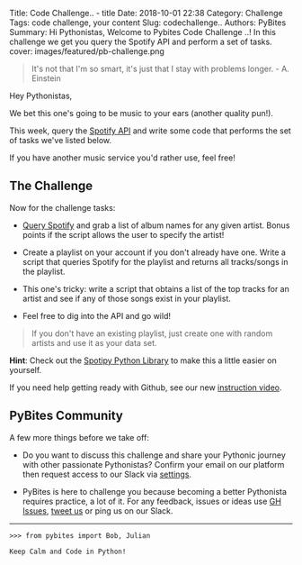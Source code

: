 Title: Code Challenge.. - title
Date: 2018-10-01 22:38
Category: Challenge
Tags: code challenge, your content
Slug: codechallenge..
Authors: PyBites
Summary: Hi Pythonistas, Welcome to Pybites Code Challenge ..! In this challenge we get you query the Spotify API and perform a set of tasks.
cover: images/featured/pb-challenge.png

> It's not that I'm so smart, it's just that I stay with problems longer. - A. Einstein

Hey Pythonistas,

We bet this one's going to be music to your ears (another quality pun!).

This week, query the [Spotify API](https://developer.spotify.com/documentation/web-api/) and write some code that performs the set of tasks we've listed below.

If you have another music service you'd rather use, feel free!

## The Challenge

Now for the challenge tasks: 

- [Query Spotify](https://developer.spotify.com/documentation/web-api/) and grab a list of album names for any given artist. Bonus points if the script allows the user to specify the artist!

- Create a playlist on your account if you don't already have one. Write a script that queries Spotify for the playlist and returns all tracks/songs in the playlist.

- This one's tricky: write a script that obtains a list of the top tracks for an artist and see if any of those songs exist in your playlist.

- Feel free to dig into the API and go wild!

> If you don't have an existing playlist, just create one with random artists and use it as your data set.


**Hint**: Check out the [Spotipy Python Library](https://spotipy.readthedocs.io/en/latest/) to make this a little easier on yourself.


If you need help getting ready with Github, see our new [instruction video](https://youtu.be/vJsyLSZxqVw).
<br>

## PyBites Community

A few more things before we take off:

* Do you want to discuss this challenge and share your Pythonic journey with other passionate Pythonistas? Confirm your email on our platform then request access to our Slack via [settings](https://codechalleng.es/settings/).

* PyBites is here to challenge you because becoming a better Pythonista requires practice, a lot of it. For any feedback, issues or ideas use [GH Issues](https://github.com/pybites/challenges/issues), [tweet us](https://twitter.com/pybites) or ping us on our Slack.

---

	>>> from pybites import Bob, Julian

	Keep Calm and Code in Python!
